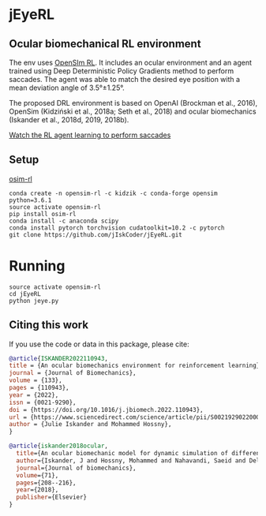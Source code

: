 # jEyeRL
## Ocular biomechanical RL environment

The env uses [OpenSIm RL](https://osim-rl.kidzinski.com/). It includes an ocular environment and an agent trained using Deep Deterministic Policy Gradients method to perform saccades. The agent was able to match the desired eye position with a mean deviation angle of 3.5°±1.25°. 

The proposed DRL environment is based on OpenAI (Brockman et al., 2016), OpenSim (Kidziński et al., 2018a; Seth et al., 2018) and
ocular biomechanics (Iskander et al., 2018d, 2019, 2018b). 

[Watch the RL agent learning to perform saccades](https://ars.els-cdn.com/content/image/1-s2.0-S0021929022000021-mmc1.mp4)


## Setup 

[osim-rl](https://github.com/stanfordnmbl/osim-rl#getting-started)

```
conda create -n opensim-rl -c kidzik -c conda-forge opensim python=3.6.1
source activate opensim-rl
pip install osim-rl
conda install -c anaconda scipy
conda install pytorch torchvision cudatoolkit=10.2 -c pytorch
git clone https://github.com/jIskCoder/jEyeRL.git

```
# Running

```
source activate opensim-rl
cd jEyeRL
python jeye.py
```


## Citing this work

If you use the code or data in this package, please cite:

```bibtex
@article{ISKANDER2022110943,
title = {An ocular biomechanics environment for reinforcement learning},
journal = {Journal of Biomechanics},
volume = {133},
pages = {110943},
year = {2022},
issn = {0021-9290},
doi = {https://doi.org/10.1016/j.jbiomech.2022.110943},
url = {https://www.sciencedirect.com/science/article/pii/S0021929022000021},
author = {Julie Iskander and Mohammed Hossny},
}
```
```bibtex
@article{iskander2018ocular,
  title={An ocular biomechanic model for dynamic simulation of different eye movements},
  author={Iskander, J and Hossny, Mohammed and Nahavandi, Saeid and Del Porto, L},
  journal={Journal of biomechanics},
  volume={71},
  pages={208--216},
  year={2018},
  publisher={Elsevier}
}
```
